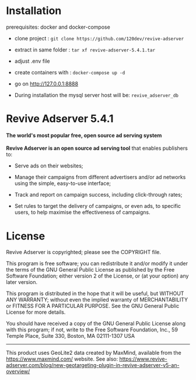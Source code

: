 # Installation
prerequisites: docker and docker-compose
- clone project : ``git clone https://github.com/120dev/revive-adserver``
- extract in same folder : ``tar xf revive-adserver-5.4.1.tar``
- adjust .env file
- create containers with : ``docker-compose up -d``
  
- go on http://127.0.0.1:8888
- During installation the mysql server host will be: `revive_adserver_db`


# Revive Adserver 5.4.1
#### The world's most popular free, open source ad serving system

**Revive Adserver is an open source ad serving tool** that enables publishers to:

* Serve ads on their websites;

* Manage their campaigns from different advertisers and/or ad networks using the simple, easy-to-use interface;

* Track and report on campaign success, including click-through rates;

* Set rules to target the delivery of campaigns, or even ads, to specific users, to help maximise the effectiveness of campaigns.


# License

Revive Adserver is copyrighted; please see the COPYRIGHT file.

This program is free software; you can redistribute it and/or modify
it under the terms of the GNU General Public License as published by
the Free Software Foundation; either version 2 of the License, or
(at your option) any later version.

This program is distributed in the hope that it will be useful,
but WITHOUT ANY WARRANTY; without even the implied warranty of
MERCHANTABILITY or FITNESS FOR A PARTICULAR PURPOSE.  See the
GNU General Public License for more details.

You should have received a copy of the GNU General Public License
along with this program; if not, write to the Free Software
Foundation, Inc., 59 Temple Place, Suite 330, Boston, MA  02111-1307  USA

------------------------------------------------------------------------

This product uses GeoLite2 data created by MaxMind, available from the
https://www.maxmind.com/ website. See also:
https://www.revive-adserver.com/blog/new-geotargeting-plugin-in-revive-adserver-v5-an-overview/
